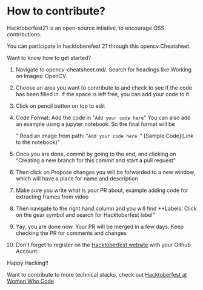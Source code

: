 # How to contribute?

Hacktoberfest21 is an open-source intiative, to encourage OSS contributions. 

You can participate in hacktoberefest 21 through this opencv Cheatsheet.

Want to know how to get started?

1. Navigate to opencv-cheatsheet.md/. Search for headings like Working on Images: OpenCV

2. Choose an area you want to contribute to and check to see if the code has been filled in. If the space is left free, you can add your code to it.

3. Click on pencil button on top to edit

4. Code Format: Add the code in "`Add your code here`" You can also add an example using a jupyter notebook. So the final format will be
  
    " Read an image from path: "`Add your code here `" [Sample Code](Link to the notebook)"
    
5. Once you are done, commit by going to the end, and clicking on "Creating a new branch for this commit and start a pull request"

6. Then click on Propose changes you will be forwarded to a new window, which will have a place for name and description

7. Make sure you write what is your PR about, example adding code for extracting frames from video

8. Then navigate to the right hand column and you will find **Labels: Click on the gear symbol and search for Hacktoberfest label"

9. Yay, you are done now. Your PR will be merged in a few days. Keep checking the PR for comments and changes

10. Don't forget to register on the [Hacktoberfest website](https://hacktoberfest.digitalocean.com/register) with your Github Account. 



Happy Hacking!! 

Want to contribute to more technical stacks, check out [Hacktoberfest at Women Who Code](womenwhocode.com/hacktoberfest)

 
